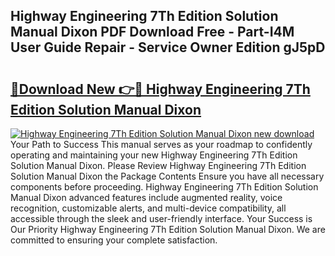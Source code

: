 ## Highway Engineering 7Th Edition Solution Manual Dixon PDF Download Free - Part-I4M User Guide Repair - Service Owner Edition gJ5pD

# <h2><a href="http://bc50418.oget.top/?id=Highway+Engineering+7Th+Edition+Solution+Manual+Dixon">🔗Download New 👉🔴 Highway Engineering 7Th Edition Solution Manual Dixon</a></h2>

[![Highway Engineering 7Th Edition Solution Manual Dixon new download](https://i.imgur.com/5g1atiW.png)](http://bc50418.oget.top/?id=Highway+Engineering+7Th+Edition+Solution+Manual+Dixon)
Your Path to Success This manual serves as your roadmap to confidently operating and maintaining your new Highway Engineering 7Th Edition Solution Manual Dixon. Please Review Highway Engineering 7Th Edition Solution Manual Dixon the Package Contents Ensure you have all necessary components before proceeding. Highway Engineering 7Th Edition Solution Manual Dixon advanced features include augmented reality, voice recognition, customizable alerts, and multi-device compatibility, all accessible through the sleek and user-friendly interface. Your Success is Our Priority Highway Engineering 7Th Edition Solution Manual Dixon. We are committed to ensuring your complete satisfaction.
